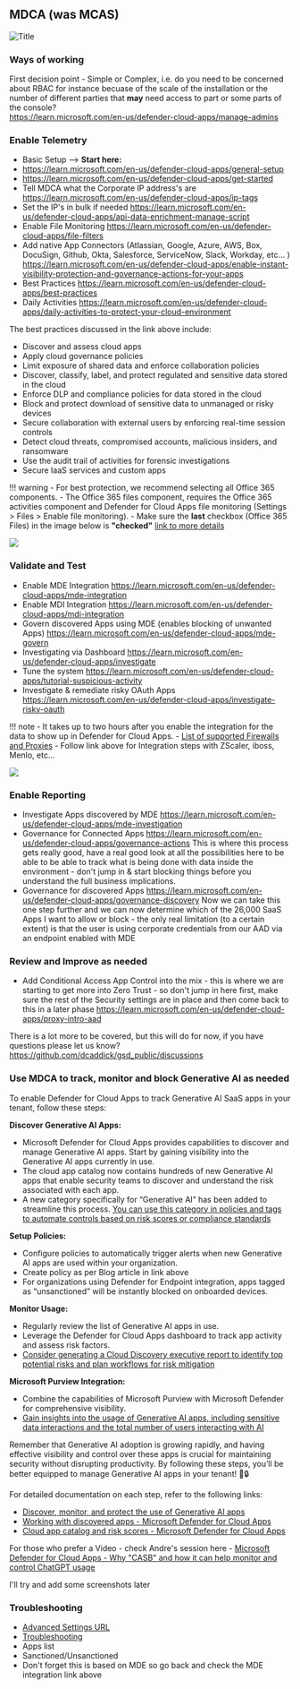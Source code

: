 ## **MDCA (was MCAS)**

![Title](https://encrypted-tbn0.gstatic.com/images?q=tbn:ANd9GcTQs2hcOLld13doGTbvIknglVMDxEoot1EJ3g&usqp=CAU)

### **Ways of working**
First decision point - Simple or Complex, i.e. do you need to be concerned about RBAC for instance becuase of the scale of the installation or the number of different parties that **may** need access to part or some parts of the console?  
<https://learn.microsoft.com/en-us/defender-cloud-apps/manage-admins>



### **Enable Telemetry**

- Basic Setup --> **Start here:**
-   <https://learn.microsoft.com/en-us/defender-cloud-apps/general-setup>
-   <https://learn.microsoft.com/en-us/defender-cloud-apps/get-started>
- Tell MDCA what the Corporate IP address's are 
<https://learn.microsoft.com/en-us/defender-cloud-apps/ip-tags>
- Set the IP's in bulk if needed
<https://learn.microsoft.com/en-us/defender-cloud-apps/api-data-enrichment-manage-script>
-   Enable File Monitoring
<https://learn.microsoft.com/en-us/defender-cloud-apps/file-filters>
- Add native App Connectors
(Atlassian, Google, Azure, AWS, Box, DocuSign, Github, Okta, Salesforce, ServiceNow, Slack, Workday, etc... )
<https://learn.microsoft.com/en-us/defender-cloud-apps/enable-instant-visibility-protection-and-governance-actions-for-your-apps>
- Best Practices
<https://learn.microsoft.com/en-us/defender-cloud-apps/best-practices>
- Daily Activities
<https://learn.microsoft.com/en-us/defender-cloud-apps/daily-activities-to-protect-your-cloud-environment>

The best practices discussed in the link above include:

-   Discover and assess cloud apps
-   Apply cloud governance policies
-   Limit exposure of shared data and enforce collaboration policies
-   Discover, classify, label, and protect regulated and sensitive data stored in the cloud
-   Enforce DLP and compliance policies for data stored in the cloud
-   Block and protect download of sensitive data to unmanaged or risky devices
-   Secure collaboration with external users by enforcing real-time session controls
-   Detect cloud threats, compromised accounts, malicious insiders, and ransomware
-   Use the audit trail of activities for forensic investigations
-   Secure IaaS services and custom apps

!!! warning
    -   For best protection, we recommend selecting all Office 365 components.
    -   The Office 365 files component, requires the Office 365 activities component and Defender for Cloud Apps file monitoring (Settings > Files > Enable file monitoring).
    -   Make sure the **last** checkbox (Office 365 Files) in the image below is **"checked"** [link to more details](<https://learn.microsoft.com/en-us/defender-cloud-apps/connect-office-365>) 

![](https://learn.microsoft.com/en-us/defender-cloud-apps/media/connect-o365-components.png)

### **Validate and Test**

-   Enable MDE Integration
<https://learn.microsoft.com/en-us/defender-cloud-apps/mde-integration> 
-   Enable MDI Integration
<https://learn.microsoft.com/en-us/defender-cloud-apps/mdi-integration>
-   Govern discovered Apps using MDE (enables blocking of unwanted Apps)
<https://learn.microsoft.com/en-us/defender-cloud-apps/mde-govern>
-   Investigating via Dashboard
<https://learn.microsoft.com/en-us/defender-cloud-apps/investigate>
-   Tune the system 
<https://learn.microsoft.com/en-us/defender-cloud-apps/tutorial-suspicious-activity>
-   Investigate & remediate risky OAuth Apps
<https://learn.microsoft.com/en-us/defender-cloud-apps/investigate-risky-oauth>

!!! note
    -   It takes up to two hours after you enable the integration for the data to show up in Defender for Cloud Apps.
    -   [List of supported Firewalls and Proxies](<https://learn.microsoft.com/en-us/defender-cloud-apps/set-up-cloud-discovery#supported-firewalls-and-proxies->)
    -   Follow link above for Integration steps with ZScaler, iboss, Menlo, etc...


![](https://learn.microsoft.com/en-us/defender-cloud-apps/media/mde-settings.png)

### **Enable Reporting**

- Investigate Apps discovered by MDE 
<https://learn.microsoft.com/en-us/defender-cloud-apps/mde-investigation>
- Governance for Connected Apps
<https://learn.microsoft.com/en-us/defender-cloud-apps/governance-actions>
This is where this process gets really good, have a real good look at all the possibilities here to be able to be able to track what is being done with data inside the environment - don't jump in & start blocking things before you understand the full business implications. 
- Governance for discovered Apps
<https://learn.microsoft.com/en-us/defender-cloud-apps/governance-discovery>
Now we can take this one step further and we can now determine which of the 26,000 SaaS Apps I want to allow or block - the only real limitation (to a certain extent) is that the user is using corporate credentials from our AAD via an endpoint enabled with MDE 

### **Review and Improve as needed**

- Add Conditional Access App Control into the mix - this is where we are starting to get more into Zero Trust - so don't jump in here first, make sure the rest of the Security settings are in place and then come back to this in a later phase
<https://learn.microsoft.com/en-us/defender-cloud-apps/proxy-intro-aad>

There is a lot more to be covered, but this will do for now, if you have questions please let us know?
<https://github.com/dcaddick/gsd_public/discussions>


### **Use MDCA to track, monitor and block Generative AI as needed**

To enable Defender for Cloud Apps to track Generative AI SaaS apps in your tenant, follow these steps:

**Discover Generative AI Apps:**
-   Microsoft Defender for Cloud Apps provides capabilities to discover and manage Generative AI apps. Start by gaining visibility into the Generative AI apps currently in use.
-   The cloud app catalog now contains hundreds of new Generative AI apps that enable security teams to discover and understand the risk associated with each app.
-   A new category specifically for “Generative AI” has been added to streamline this process. [You can use this category in policies and tags to automate controls based on risk scores or compliance standards](<https://learn.microsoft.com/en-us/defender-cloud-apps/release-notes#new-cloud-app-catalog-category-for-generative-ai>)

**Setup Policies:**
-   Configure policies to automatically trigger alerts when new Generative AI apps are used within your organization.
-   Create policy as per Blog article in link above
-   For organizations using Defender for Endpoint integration, apps tagged as “unsanctioned” will be instantly blocked on onboarded devices.

**Monitor Usage:**
-   Regularly review the list of Generative AI apps in use.
-   Leverage the Defender for Cloud Apps dashboard to track app activity and assess risk factors.
-   [Consider generating a Cloud Discovery executive report to identify top potential risks and plan workflows for risk mitigation](<https://learn.microsoft.com/en-us/defender-cloud-apps/discovered-apps>)

**Microsoft Purview Integration:**
-   Combine the capabilities of Microsoft Purview with Microsoft Defender for comprehensive visibility.
-   [Gain insights into the usage of Generative AI apps, including sensitive data interactions and the total number of users interacting with AI](<https://learn.microsoft.com/en-us/defender-cloud-apps/risk-score>)

Remember that Generative AI adoption is growing rapidly, and having effective visibility and control over these apps is crucial for maintaining security without disrupting productivity. By following these steps, you’ll be better equipped to manage Generative AI apps in your tenant! 🚀🔒

For detailed documentation on each step, refer to the following links:
-   [Discover, monitor, and protect the use of Generative AI apps](<https://techcommunity.microsoft.com/t5/microsoft-defender-xdr-blog/discover-monitor-and-protect-the-use-of-generative-ai-apps/ba-p/3999228>)
-   [Working with discovered apps - Microsoft Defender for Cloud Apps](<https://learn.microsoft.com/en-us/defender-cloud-apps/discovered-apps>)
-   [Cloud app catalog and risk scores - Microsoft Defender for Cloud Apps](<https://learn.microsoft.com/en-us/defender-cloud-apps/risk-score>)

For those who prefer a Video - check Andre's session here - [Microsoft Defender for Cloud Apps - Why "CASB" and how it can help monitor and control ChatGPT usage](<https://youtu.be/8ysJBowXzGU?si=c8wVLJK0ritrzaLl>)

I'll try and add some screenshots later

### **Troubleshooting**

- [Advanced Settings URL](<https://security.microsoft.com/cloudapps/settings>) 
- [Troubleshooting](<https://learn.microsoft.com/en-us/defender-cloud-apps/troubleshooting-cloud-discovery>)
-   Apps list
-   Sanctioned/Unsanctioned
-   Don't forget this is based on MDE so go back and check the MDE integration link above
